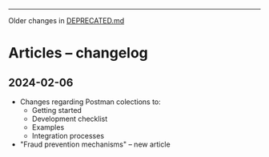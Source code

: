 


--------------------

Older changes in [DEPRECATED.md](DEPRECATED.md)

# Articles – changelog

## 2024-02-06

- Changes regarding Postman colections to:
  - Getting started
  - Development checklist
  - Examples
  - Integration processes
- "Fraud prevention mechanisms" – new article
